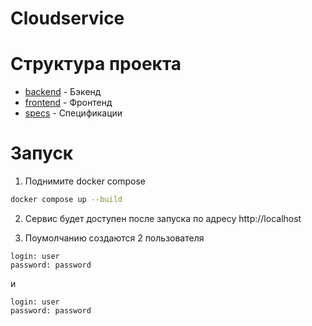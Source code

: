 # Cloudservice

# Структура проекта

- [backend](./backend) - Бэкенд
- [frontend](./frontend) - Фронтенд
- [specs](./specs) - Спецификации

# Запуск

1. Поднимите docker compose

```bash
docker compose up --build
```

2. Сервис будет доступен после запуска по адресу http://localhost

3. Поумолчанию создаются 2 пользователя

```
login: user
password: password
```

и

```
login: user
password: password
```
